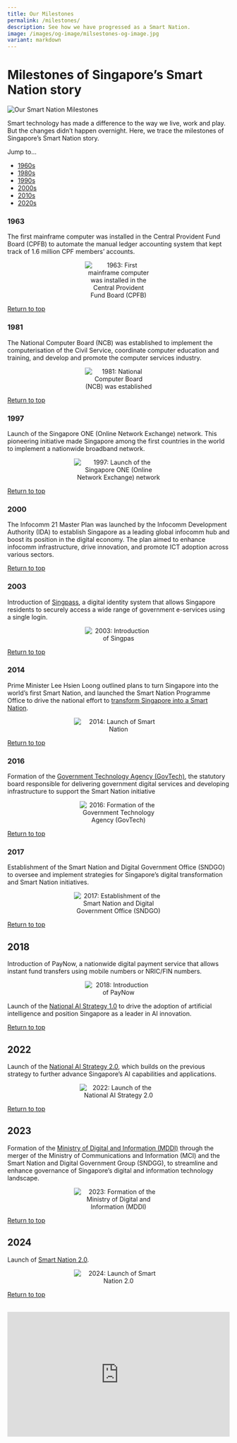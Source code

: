 ```yaml
---
title: Our Milestones
permalink: /milestones/
description: See how we have progressed as a Smart Nation.
image: /images/og-image/milsestones-og-image.jpg
variant: markdown
---
```

# Milestones of Singapore’s Smart Nation story
![Our Smart Nation Milestones](/images/abt-smart-nation/milestones.jpg)

Smart technology has made a difference to the way we live, work and play. But the changes didn’t happen overnight. Here, we trace the milestones of Singapore’s Smart Nation story. 

Jump to...
	
* [1960s](#1963)
* [1980s](#1981)
* [1990s](#1997)
* [2000s](#2000)
*  [2010s](#2014)
*  [2020s](#2022)

### 1963
The first mainframe computer was installed in the Central Provident Fund Board (CPFB) to automate the manual ledger accounting system that kept track of 1.6 million CPF members’ accounts.

<center><div style="width:30%"><img src="/images/abt-smart-nation/Milestones/milestone_1963.png" alt="1963: First mainframe computer was installed in the Central Provident Fund Board (CPFB)"></div></center>

[Return to top](#milestones-of-singapores-smart-nation-story)

### 1981
The National Computer Board (NCB) was established&nbsp;to implement the computerisation of the Civil Service, coordinate computer education and training, and develop and promote the computer services industry.

<center><div style="width:30%"><img src="/images/abt-smart-nation/Milestones/milestone_1981.png" alt="1981: National Computer Board (NCB) was established"></div></center>

[Return to top](#milestones-of-singapores-smart-nation-story)

### 1997
Launch of the Singapore ONE (Online Network Exchange) network. This pioneering initiative made Singapore among the first countries in the world to implement a nationwide broadband network.

<center><div style="width:40%"><img src="/images/abt-smart-nation/Milestones/milestone_1997.png" alt="1997: Launch of the Singapore ONE (Online Network Exchange) network"></div></center>

[Return to top](#milestones-of-singapores-smart-nation-story)

### 2000
The Infocomm 21 Master Plan was launched by the Infocomm Development Authority (IDA) to establish Singapore as a leading global infocomm hub and boost its position in the digital economy. The plan aimed to enhance infocomm infrastructure, drive innovation, and promote ICT adoption across various sectors.

[Return to top](#milestones-of-singapores-smart-nation-story)

### 2003
Introduction of [Singpass](/initiatives/singpass/), a digital identity system that allows Singapore residents to securely access a wide range of government e-services using a single login.

<center><div style="width:30%"><img src="/images/abt-smart-nation/Milestones/milestone_2003.png" alt="2003: Introduction of Singpas"></div></center>

[Return to top](#milestones-of-singapores-smart-nation-story)

### 2014
Prime Minister Lee Hsien Loong outlined plans to turn Singapore into the world’s first Smart Nation, and launched the Smart Nation Programme Office to drive the national effort to [transform Singapore into a Smart Nation](/sn1).

<center><div style="width:40%"><img src="/images/abt-smart-nation/Milestones/milestone_2014.png" alt="2014: Launch of Smart Nation"></div></center>

[Return to top](#milestones-of-singapores-smart-nation-story)

### 2016
Formation of the [Government Technology Agency (GovTech)](https://www.tech.gov.sg/), the statutory board responsible for delivering government digital services and developing infrastructure to support the Smart Nation initiative

<center><div style="width:35%"><img src="/images/abt-smart-nation/Milestones/milestone_2016.png" alt="2016: Formation of the Government Technology Agency (GovTech)"></div></center>

[Return to top](#milestones-of-singapores-smart-nation-story)

### 2017
Establishment of the Smart Nation and Digital Government Office (SNDGO) to oversee and implement strategies for Singapore’s digital transformation and Smart Nation initiatives.

<center><div style="width:40%"><img src="/images/abt-smart-nation/Milestones/milestone_2017.png" alt="2017: Establishment of the Smart Nation and Digital Government Office (SNDGO)"></div></center>

[Return to top](#milestones-of-singapores-smart-nation-story)

## 2018


Introduction of PayNow, a nationwide digital payment service that allows instant fund transfers using mobile numbers or NRIC/FIN numbers.

<center><div style="width:30%"><img src="/images/abt-smart-nation/Milestones/milestone_2018.png" alt="2018: Introduction of PayNow"></div></center>

Launch of the [National AI Strategy 1.0](/nais) to drive the adoption of artificial intelligence and position Singapore as a leader in AI innovation.

[Return to top](#milestones-of-singapores-smart-nation-story)

## 2022
Launch of the [National AI Strategy 2.0](/nais), which builds on the previous strategy to further advance Singapore’s AI capabilities and applications.

<center><div style="width:35%"><img src="/images/abt-smart-nation/Milestones/milestone_2022.png" alt="2022: Launch of the National AI Strategy 2.0"></div></center>

[Return to top](#milestones-of-singapores-smart-nation-story)

## 2023
Formation of the [Ministry of Digital and Information (MDDI)](https://mddi.gov.sg) through the merger of the Ministry of Communications and Information (MCI) and the Smart Nation and Digital Government Group (SNDGG), to streamline and enhance governance of Singapore’s digital and information technology landscape.

<center><div style="width:40%"><img src="/images/abt-smart-nation/Milestones/milestone_2023.png" alt="2023: Formation of the Ministry of Digital and Information (MDDI)"></div></center>
	
[Return to top](#milestones-of-singapores-smart-nation-story)

## 2024
Launch of [Smart Nation 2.0](/sn2).

<center><div style="width:40%"><img src="/images/abt-smart-nation/Milestones/milestone_2024.png" alt="2024: Launch of Smart Nation 2.0"></div></center>

[Return to top](#milestones-of-singapores-smart-nation-story)

<br>

<div style="max-width: 1280px">
    <div style="height: 0;
            overflow: hidden;
            position: relative;
            padding-bottom: 56.25%;">
        <iframe src="https://www.youtube.com/embed/prfMjtR2hb0" height="720" width="1280" frameborder="0" title="YouTube video player" allow="accelerometer; autoplay; clipboard-write; encrypted-media; gyroscope; picture-in-picture" style="top: 0;
                left: 0;
                right: 0;
                bottom: 0;
                height: 100%;
                border: none;
                max-width: 100%;
                position: absolute;"></iframe>
    </div>
</div>
